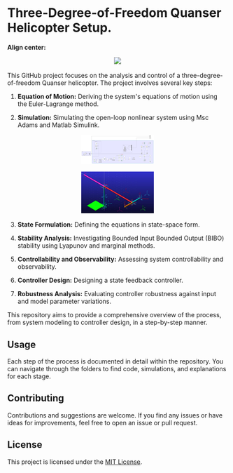 # Three-Degree-of-Freedom Quanser Helicopter Setup.
**Align center:**
<p align="center" width="100%">
    <img width="33%" src="https://www.quanser.com/wp-content/uploads/2017/03/3-DOF-Helicopter.png"> 
</p>

This GitHub project focuses on the analysis and control of a three-degree-of-freedom Quanser helicopter. The project involves several key steps:

1. **Equation of Motion:** Deriving the system's equations of motion using the Euler-Lagrange method.

2. **Simulation:** Simulating the open-loop nonlinear system using Msc Adams and Matlab Simulink.

<p align="center" width="100%">
    <img width="33%" src="https://github.com/yriyazi/State_Feed_back-quanser_3_DOf_helicopter/blob/main/Images/Simulink.png"> 
</p>

<p align="center" width="100%">
    <img width="33%" src="https://github.com/yriyazi/State_Feed_back-quanser_3_DOf_helicopter/blob/main/Images/Adams.png"> 
</p>

3. **State Formulation:** Defining the equations in state-space form.

4. **Stability Analysis:** Investigating Bounded Input Bounded Output (BIBO) stability using Lyapunov and marginal methods.

5. **Controllability and Observability:** Assessing system controllability and observability.

6. **Controller Design:** Designing a state feedback controller.

7. **Robustness Analysis:** Evaluating controller robustness against input and model parameter variations.

This repository aims to provide a comprehensive overview of the process, from system modeling to controller design, in a step-by-step manner.

## Usage
Each step of the process is documented in detail within the repository. You can navigate through the folders to find code, simulations, and explanations for each stage.

## Contributing
Contributions and suggestions are welcome. If you find any issues or have ideas for improvements, feel free to open an issue or pull request.

## License
This project is licensed under the [MIT License](LICENSE).

